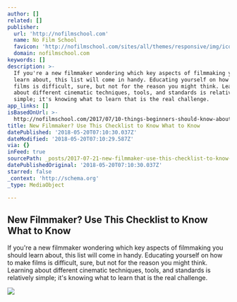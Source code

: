 ```yaml
---
author: []
related: []
publisher:
  url: 'http://nofilmschool.com'
  name: No Film School
  favicon: 'http://nofilmschool.com/sites/all/themes/responsive/img/icons/favicon.ico'
  domain: nofilmschool.com
keywords: []
description: >-
  If you're a new filmmaker wondering which key aspects of filmmaking you should
  learn about, this list will come in handy. Educating yourself on how to make
  films is difficult, sure, but not for the reason you might think. Learning
  about different cinematic techniques, tools, and standards is relatively
  simple; it's knowing what to learn that is the real challenge.
app_links: []
isBasedOnUrl: >-
  http://nofilmschool.com/2017/07/10-things-beginners-should-know-about-when-they-start-making-films
title: New Filmmaker? Use This Checklist to Know What to Know
datePublished: '2018-05-20T07:10:30.037Z'
dateModified: '2018-05-20T07:10:29.587Z'
via: {}
inFeed: true
sourcePath: _posts/2017-07-21-new-filmmaker-use-this-checklist-to-know-what-to-know.md
datePublishedOriginal: '2018-05-20T07:10:30.037Z'
starred: false
_context: 'http://schema.org'
_type: MediaObject

---
```

<article style=""><h1>New Filmmaker? Use This Checklist to Know What to Know</h1><p>If you're a new filmmaker wondering which key aspects of filmmaking you should learn about, this list will come in handy. Educating yourself on how to make films is difficult, sure, but not for the reason you might think. Learning about different cinematic techniques, tools, and standards is relatively simple; it's knowing what to learn that is the real challenge.</p><img src="http://nofilmschool.com/sites/default/files/styles/facebook/public/dslr_0.jpg?itok=LIgKZVhM" /></article>